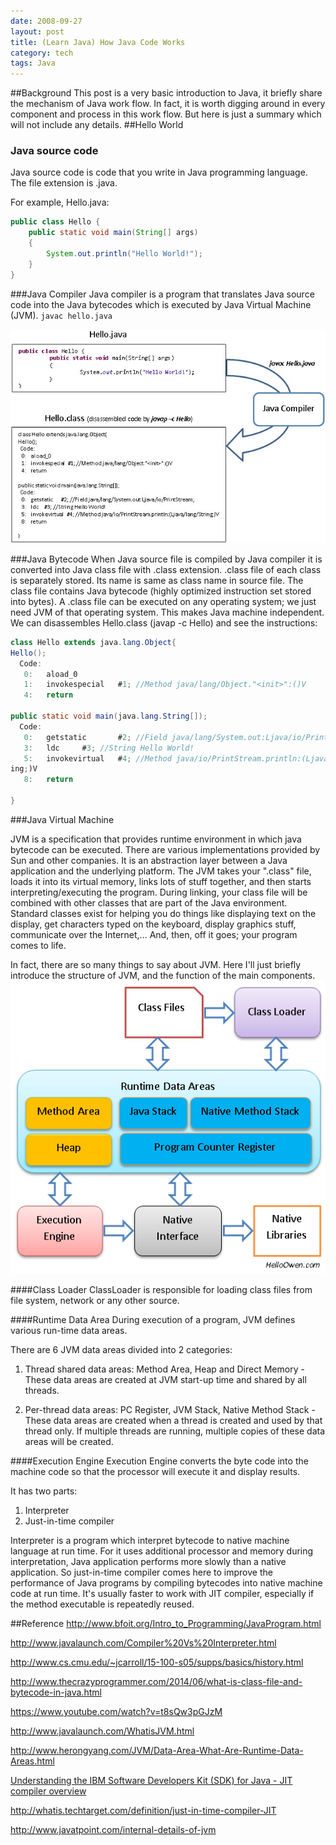 ```yaml
---
date: 2008-09-27
layout: post
title: (Learn Java) How Java Code Works
category: tech
tags: Java
---
```

##Background
This post is a very basic introduction to Java, it briefly share the mechanism of Java work flow. In fact, it is worth digging around in every component and process in this work flow. But here is just a summary which will not include any details.
##Hello World
### Java source code
Java source code is code that you write in Java programming language. The file extension is .java.

For example, Hello.java:

```java
public class Hello {
	public static void main(String[] args)
	{
		System.out.println("Hello World!");
	}
}
```

###Java Compiler
Java compiler is a program that translates Java source code into the Java bytecodes which is executed by Java Virtual Machine (JVM). `javac hello.java`

![indexed](/images/java/compiler.jpg)  

###Java Bytecode
When Java source file is compiled by Java compiler it is converted into Java class file with .class extension. .class file of each class is separately stored. Its name is same as class name in source file. The class file contains Java bytecode (highly optimized instruction set stored into bytes). A .class file can be executed on any operating system; we just need JVM of that operating system. This makes Java machine independent. We can disassembles Hello.class (javap -c Hello) and see the instructions:

```java
class Hello extends java.lang.Object{
Hello();
  Code:
   0:   aload_0
   1:   invokespecial   #1; //Method java/lang/Object."<init>":()V
   4:   return

public static void main(java.lang.String[]);
  Code:
   0:   getstatic       #2; //Field java/lang/System.out:Ljava/io/PrintStream;
   3:   ldc     #3; //String Hello World!
   5:   invokevirtual   #4; //Method java/io/PrintStream.println:(Ljava/lang/Str
ing;)V
   8:   return

}
```

###Java Virtual Machine

JVM is a specification that provides runtime environment in which java bytecode can be executed. There are various implementations provided by Sun and other companies. It is an abstraction layer between a Java application and the underlying platform. The JVM takes your ".class" file, loads it into its virtual memory, links lots of stuff together, and then starts interpreting/executing the program. During linking, your class file will be combined with other classes that are part of the Java environment. Standard classes exist for helping you do things like displaying text on the display, get characters typed on the keyboard, display graphics stuff, communicate over the Internet,...  And, then, off it goes; your program comes to life.

In fact, there are so many things to say about JVM. Here I'll just briefly introduce the structure of JVM, and the function of the main components.
![indexed](/images/java/JVM_Arc.png)

####Class Loader
ClassLoader is responsible for loading class files from file system, network or any other source.

####Runtime Data Area
During execution of a program, JVM defines various run-time data areas.

There are 6 JVM data areas divided into 2 categories:

1. Thread shared data areas: Method Area, Heap and Direct Memory - These data areas are created at JVM start-up time and shared by all threads.

2. Per-thread data areas: PC Register, JVM Stack, Native Method Stack - These data areas are created when a thread is created and used by that thread only. If multiple threads are running, multiple copies of these data areas will be created.

####Execution Engine
Execution Engine converts the byte code into the machine code so that the processor will execute it and display results.

It has two parts:
1. Interpreter
2. Just-in-time compiler

Interpreter is a program which interpret bytecode to native machine language at run time. For it uses additional processor and memory during interpretation, Java application performs more slowly than a native application. So just-in-time compiler comes here to improve the performance of Java programs by compiling bytecodes into native machine code at run time. It's usually faster to work with JIT compiler, especially if the method executable is repeatedly reused. 

##Reference
http://www.bfoit.org/Intro_to_Programming/JavaProgram.html

http://www.javalaunch.com/Compiler%20Vs%20Interpreter.html

http://www.cs.cmu.edu/~jcarroll/15-100-s05/supps/basics/history.html

http://www.thecrazyprogrammer.com/2014/06/what-is-class-file-and-bytecode-in-java.html

https://www.youtube.com/watch?v=t8sQw3pGJzM

http://www.javalaunch.com/WhatisJVM.html

http://www.herongyang.com/JVM/Data-Area-What-Are-Runtime-Data-Areas.html

[Understanding the IBM Software Developers Kit (SDK) for Java - JIT compiler overview](http://www-01.ibm.com/support/knowledgecenter/SSYKE2_7.0.0/com.ibm.java.aix.70.doc/diag/understanding/jit_overview.html)

http://whatis.techtarget.com/definition/just-in-time-compiler-JIT

http://www.javatpoint.com/internal-details-of-jvm